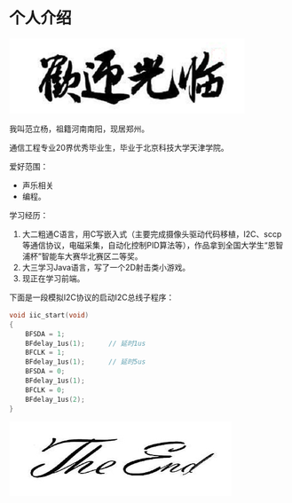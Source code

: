 # 个人介绍

![hello](hello.png)

我叫范立杨，祖籍河南南阳，现居郑州。

通信工程专业20界优秀毕业生，毕业于北京科技大学天津学院。

爱好范围：
* 声乐相关
* 编程。
  
学习经历：

1. 大二粗通C语言，用C写嵌入式（主要完成摄像头驱动代码移植，I2C、sccp等通信协议，电磁采集，自动化控制PID算法等），作品拿到全国大学生“恩智浦杯”智能车大赛华北赛区二等奖。
2. 大三学习Java语言，写了一个2D射击类小游戏。
3. 现正在学习前端。
   
下面是一段模拟I2C协议的启动I2C总线子程序：
```C
void iic_start(void)
{ 	
	BFSDA = 1;  
    BFdelay_1us(1);      // 延时1us 
    BFCLK = 1;
    BFdelay_1us(1);      // 延时5us 
    BFSDA = 0;
    BFdelay_1us(1);  
    BFCLK = 0;
    BFdelay_1us(2);
}
```

![end](end.png)